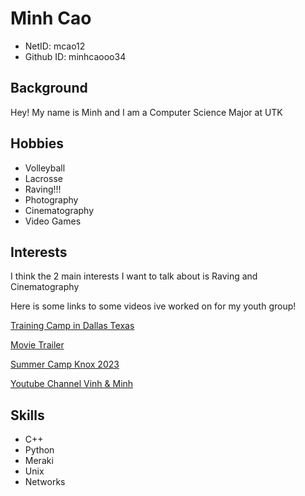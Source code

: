 # Minh Cao
* NetID: mcao12
* Github ID: minhcaooo34

## Background
Hey! My name is Minh and I am a Computer Science Major at UTK

## Hobbies
* Volleyball
* Lacrosse
* Raving!!!
* Photography
* Cinematography
* Video Games

## Interests
I think the 2 main interests I want to talk about is Raving and Cinematography

Here is some links to some videos ive worked on for my youth group!

[Training Camp in Dallas Texas](https://youtu.be/h6pXqXghGdo?si=1jEdvOQQWmkwcIUv)

[Movie Trailer](https://youtu.be/0EKWuelkHh0?si=hjskZhCAh-BgIK3G)

[Summer Camp Knox 2023](https://youtu.be/X5UmxbRAvgg?si=TGrRUU958odgiTlj)

[Youtube Channel Vinh & Minh](https://www.youtube.com/@Tr.VinhActor/videos)

## Skills
* C++
* Python
* Meraki
* Unix
* Networks
